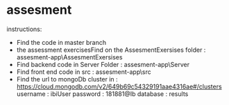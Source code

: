 # assesment
instructions:
* Find the code in master branch 
* the assessment exercisesFind on the AssesmentExersises folder : assesment-app\AssesmentExersises
* Find backend code in Server Folder : assesment-app\Server
* Find front end code in src : assesment-app\src
* Find the url to mongoDb cluster in : https://cloud.mongodb.com/v2/649b69c54329191aae4316ae#/clusters
username : ibiUser
password : 181881@Ib
database : results
